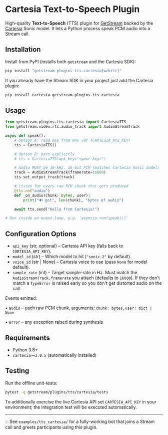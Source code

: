 # Cartesia Text-to-Speech Plugin

High-quality **Text-to-Speech** (TTS) plugin for [GetStream](https://getstream.io/) backed by the
[Cartesia](https://github.com/cartesia-ai/cartesia-python) Sonic model. It lets a Python
process speak PCM audio into a Stream call.

## Installation

Install from PyPI (installs both `getstream` and the Cartesia SDK):

```bash
pip install "getstream-plugins-tts-cartesia[webrtc]"
```

If you already have the Stream SDK in your project just add the Cartesia plugin:

```bash
pip install cartesia getstream-plugins-tts-cartesia
```

## Usage

```python
from getstream.plugins.tts.cartesia import CartesiaTTS
from getstream.video.rtc.audio_track import AudioStreamTrack

async def speak():
    # Option A: read key from env var (CARTESIA_API_KEY)
    tts = CartesiaTTS()

    # Option B: pass explicitly
    # tts = CartesiaTTS(api_key="<your key>")

    # Audio MUST be 16-kHz, 16-bit PCM (matches Cartesia Sonic model)
    track = AudioStreamTrack(framerate=16000)
    tts.set_output_track(track)

    # Listen for every raw PCM chunk that gets produced
    @tts.on("audio")
    def _on_audio(chunk: bytes, user):
        print("🔊 got", len(chunk), "bytes of audio")

    await tts.send("Hello from Cartesia!")

# Run inside an event-loop, e.g. `asyncio.run(speak())`
```

## Configuration Options

- `api_key` (str, optional) – Cartesia API key (falls back to `CARTESIA_API_KEY`).
- `model_id` (str) – Which model to hit (`"sonic-2"` by default).
- `voice_id` (str | None) – Cartesia voice to use (pass `None` for model default).
- `sample_rate` (int) – Target sample-rate in Hz. Must match the
  `AudioStreamTrack.framerate` you attach (defaults to `16000`). If they don't match a
  `TypeError` is raised early so you don't get distorted audio on the call.

Events emitted:

• `audio` – each raw PCM chunk, arguments: `chunk: bytes`, `user: dict | None`

• `error` – any exception raised during synthesis

## Requirements

- Python 3.8+
- `cartesia>=2.0.5` (automatically installed)

## Testing

Run the offline unit-tests:

```bash
pytest -q getstream/plugins/tts/cartesia/tests
```

To additionally exercise the live Cartesia API set `CARTESIA_API_KEY` in your
environment; the integration test will be executed automatically.

---

💡 See `examples/tts_cartesia/` for a fully-working bot that joins a Stream call
and greets participants using this plugin.
